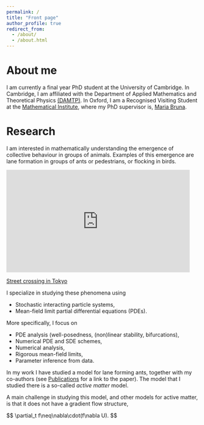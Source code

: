 ```yaml
---
permalink: /
title: "Front page"
author_profile: true
redirect_from: 
  - /about/
  - /about.html
---
```


About me
======
I am currently a final year PhD student at the University of Cambridge. In Cambridge, I am affiliated with the Department of Applied Mathematics and Theoretical Physics [(DAMTP)](https://www.damtp.cam.ac.uk/). In Oxford, I am a Recognised Visiting Student at the [Mathematical Institute](https://www.maths.ox.ac.uk/), where my PhD supervisor is, [Maria Bruna](https://people.maths.ox.ac.uk/bruna/).

Research
======
I am interested in mathematically understanding the emergence of collective behaviour in groups of animals. Examples of this emergence are lane formation in groups of ants or pedestrians, or flocking in birds.
<iframe src="https://giphy.com/embed/KJQva3zYQ2rni" width="480" height="269" style="" frameBorder="0" class="giphy-embed" allowFullScreen></iframe><p><a href="https://giphy.com/gifs/tokyo-crossing-shibuya-KJQva3zYQ2rni">Street crossing in Tokyo</a></p>

I specialize in studying these phenomena using
* Stochastic interacting particle systems,
* Mean-field limit partial differential equations (PDEs).

More specifically, I focus on
* PDE analysis (well-posedness, (non)linear stability, bifurcations),
* Numerical PDE and SDE schemes,
* Numerical analysis,
* Rigorous mean-field limits,
* Parameter inference from data.

In my work I have studied a model for lane forming ants, together with my co-authors (see [Publications](https://odewit8.github.io/publications/) for a link to the paper). The model that I studied there is a so-called *active matter* model.

A main challenge in studying this model, and other models for active matter, is that it does not have a gradient flow structure,
<p>$$ \partial_t f\neq\nabla\cdot(f\nabla U). $$</p>